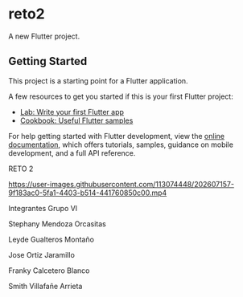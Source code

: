 # reto2

A new Flutter project.

## Getting Started

This project is a starting point for a Flutter application.

A few resources to get you started if this is your first Flutter project:

- [Lab: Write your first Flutter app](https://docs.flutter.dev/get-started/codelab)
- [Cookbook: Useful Flutter samples](https://docs.flutter.dev/cookbook)

For help getting started with Flutter development, view the
[online documentation](https://docs.flutter.dev/), which offers tutorials,
samples, guidance on mobile development, and a full API reference.

RETO 2 


https://user-images.githubusercontent.com/113074448/202607157-9f183ac0-5fa1-4403-b514-441760850c00.mp4

Integrantes Grupo VI

Stephany Mendoza Orcasitas

Leyde Gualteros Montaño

Jose Ortiz Jaramillo

Franky Calcetero Blanco

Smith Villafañe Arrieta



